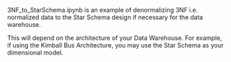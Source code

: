 
3NF_to_StarSchema.ipynb is an example of denormalizing 3NF i.e. normalized data to the Star Schema design if necessary for the data warehouse.

This will depend on the architecture of your Data Warehouse. For example, if using the Kimball Bus Architecture, you may use the Star Schema as your dimensional model.
